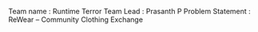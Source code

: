 Team name : Runtime Terror
Team Lead : Prasanth P
Problem Statement : ReWear – Community Clothing Exchange
